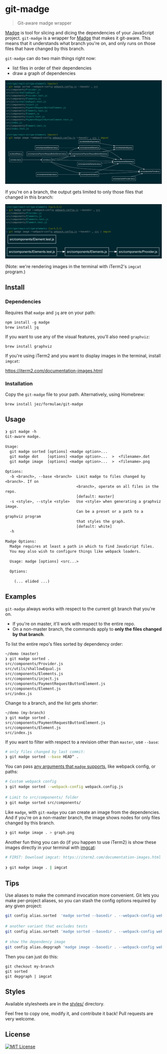 # git-madge

> Git-aware madge wrapper

[Madge] is tool for slicing and dicing the dependencies of your JavaScript
project. `git-madge` is a wrapper for [Madge] that makes it git-aware. This
means that it understands what branch you're on, and only runs on those files
that have changed by this branch.

[Madge]: https://github.com/pahen/madge

`git-madge` can do two main things right now:

- list files in order of their dependencies
- draw a graph of dependencies

![screenshot](screenshot-master.png)

If you're on a branch, the output gets limited to only those files that changed
in this branch:

![screenshot](screenshot-branch.png)

(Note: we're rendering images in the terminal with iTerm2's `imgcat` program.)

## Install

### Dependencies

Requires that `madge` and `jq` are on your path:

```
npm install -g madge
brew install jq
```

If you want to use any of the visual features, you'll also need `graphviz`:

```
brew install graphviz
```

If you're using iTerm2 and you want to display images in the terminal, install
`imgcat`:

<https://iterm2.com/documentation-images.html>

### Installation

Copy the `git-madge` file to your path. Alternatively, using Homebrew:

```
brew install jez/formulae/git-madge
```


## Usage

```
❯ git madge -h
Git-aware madge.

Usage:
  git madge sorted [options] <madge option>...
  git madge dot    [options] <madge option>...  >  <filename>.dot
  git madge image  [options] <madge option>...  >  <filename>.png

Options:
  -b <branch>, --base <branch>  Limit madge to files changed by <branch>. If on
                                <branch>, operate on all files in the repo.
                                [default: master]
  -s <style>, --style <style>   Use <style> when generating a graphviz image.
                                Can be a preset or a path to a graphviz program
                                that styles the graph.
                                [default: white]
  -h

Madge Options:
  Madge requires at least a path in which to find JavaScript files.
  You may also wish to configure things like webpack loaders.

  Usage: madge [options] <src...>

  Options:

    (... elided ...)
```

## Examples

`git-madge` always works with respect to the current git branch that you're on.

- If you're on master, it'll work with respect to the entire repo.
- On a non-master branch, the commands apply to **only the files changed by that
  branch**.

To list the entire repo's files sorted by dependency order:

```
~/demo (master)
❯ git madge sorted .
src/components/Provider.js
src/utils/shallowEqual.js
src/components/Elements.js
src/components/inject.js
src/components/PaymentRequestButtonElement.js
src/components/Element.js
src/index.js
```

Change to a branch, and the list gets shorter:

```
~/demo (my-branch)
❯ git madge sorted .
src/components/PaymentRequestButtonElement.js
src/components/Element.js
src/index.js
```

If you want to filter with respect to a revision other than `master`, use
`--base`:

``` bash
# only files changed by last commit:
❯ git madge sorted --base HEAD^ .
```

You can pass [any arguments that `madge` supports][flags], like webpack config,
or paths:

```bash
# Custom webpack config
❯ git madge sorted --webpack-config webpack.config.js

# Limit to src/components/ folder
❯ git madge sorted src/components/
```

[flags]: https://github.com/pahen/madge#cli

Like `madge`, with `git-madge` you can create an image from the dependencies.
And if you're on a non-master branch, the image shows nodes for only files
changed by this branch.

```bash
❯ git madge image . > graph.png
```

Another fun thing you can do (if you happen to use iTerm2) is show these images
directly in your terminal with [imgcat]:

```bash
# FIRST: Download imgcat: https://iterm2.com/documentation-images.html

❯ git madge image . | imgcat
```

[imgcat]: https://iterm2.com/documentation-images.html

## Tips

Use aliases to make the command invocation more convenient. Git lets you make
per-project aliases, so you can stash the config options required by any given
project:

```bash
git config alias.sorted  'madge sorted --basedir . --webpack-config webpack.config.js src'

# another variant that excludes tests
git config alias.sortedt 'madge sorted --basedir . --webpack-config webpack.config.js --exclude ".*\.test\.js" src'

# show the dependency image
git config alias.depgraph 'madge image --basedir . --webpack-config webpack.config.js --exclude ".*\.test\.js" src'
```

Then you can just do this:

```
git checkout my-branch
git sorted
git depgraph | imgcat
```

## Styles

Available stylesheets are in the [styles/](styles/) directory.

Feel free to copy one, modify it, and contribute it back! Pull requests are very
welcome.

## License

[![MIT License](https://img.shields.io/badge/license-MIT-blue.svg)](https://jez.io/MIT-LICENSE.txt)

